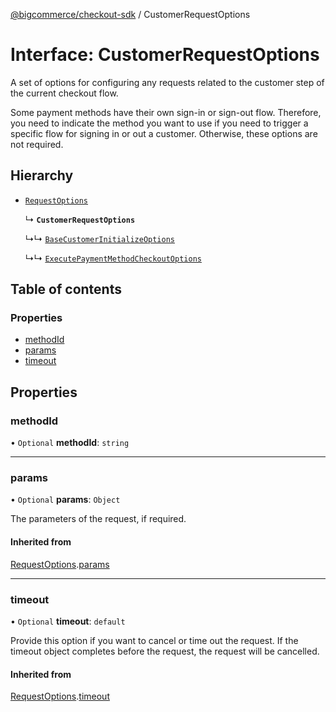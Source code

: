[@bigcommerce/checkout-sdk](../README.md) / CustomerRequestOptions

# Interface: CustomerRequestOptions

A set of options for configuring any requests related to the customer step of
the current checkout flow.

Some payment methods have their own sign-in or sign-out flow. Therefore, you
need to indicate the method you want to use if you need to trigger a specific
flow for signing in or out a customer. Otherwise, these options are not required.

## Hierarchy

- [`RequestOptions`](RequestOptions.md)

  ↳ **`CustomerRequestOptions`**

  ↳↳ [`BaseCustomerInitializeOptions`](BaseCustomerInitializeOptions.md)

  ↳↳ [`ExecutePaymentMethodCheckoutOptions`](ExecutePaymentMethodCheckoutOptions.md)

## Table of contents

### Properties

- [methodId](CustomerRequestOptions.md#methodid)
- [params](CustomerRequestOptions.md#params)
- [timeout](CustomerRequestOptions.md#timeout)

## Properties

### methodId

• `Optional` **methodId**: `string`

___

### params

• `Optional` **params**: `Object`

The parameters of the request, if required.

#### Inherited from

[RequestOptions](RequestOptions.md).[params](RequestOptions.md#params)

___

### timeout

• `Optional` **timeout**: `default`

Provide this option if you want to cancel or time out the request. If the
timeout object completes before the request, the request will be
cancelled.

#### Inherited from

[RequestOptions](RequestOptions.md).[timeout](RequestOptions.md#timeout)
